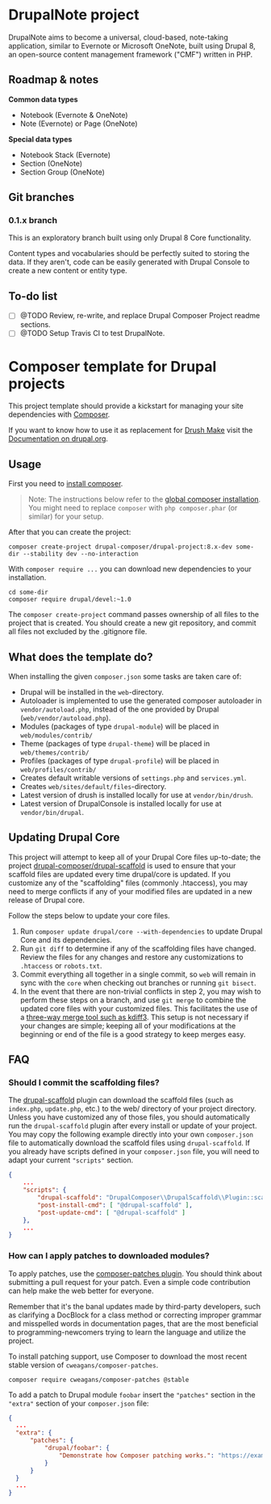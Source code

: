 # DrupalNote project

DrupalNote aims to become a universal, cloud-based, note-taking application, similar to Evernote or Microsoft OneNote, built using Drupal 8, an open-source content management framework ("CMF") written in PHP.


## Roadmap & notes

**Common data types**
- Notebook (Evernote & OneNote)
- Note (Evernote) or Page (OneNote)

**Special data types**
- Notebook Stack (Evernote)
- Section (OneNote)
- Section Group (OneNote)


## Git branches

### 0.1.x branch
This is an exploratory branch built using only Drupal 8 Core functionality.

Content types and vocabularies should be perfectly suited to storing the data. If they aren't, code can be easily generated with Drupal Console to create a new content or entity type.

## To-do list
- [ ] @TODO Review, re-write, and replace Drupal Composer Project readme sections.
- [ ] @TODO Setup Travis CI to test DrupalNote.

# Composer template for Drupal projects

<!--[![Build Status](https://travis-ci.org/drupal-composer/drupal-project.svg?branch=8.x)](https://travis-ci.org/drupal-composer/drupal-project)-->

This project template should provide a kickstart for managing your site
dependencies with [Composer](https://getcomposer.org/).

If you want to know how to use it as replacement for
[Drush Make](https://github.com/drush-ops/drush/blob/master/docs/make.md) visit
the [Documentation on drupal.org](https://www.drupal.org/node/2471553).

## Usage

First you need to [install composer](https://getcomposer.org/doc/00-intro.md#installation-linux-unix-osx).

> Note: The instructions below refer to the [global composer installation](https://getcomposer.org/doc/00-intro.md#globally).
You might need to replace `composer` with `php composer.phar` (or similar) 
for your setup.

After that you can create the project:

```
composer create-project drupal-composer/drupal-project:8.x-dev some-dir --stability dev --no-interaction
```

With `composer require ...` you can download new dependencies to your 
installation.

```
cd some-dir
composer require drupal/devel:~1.0
```

The `composer create-project` command passes ownership of all files to the 
project that is created. You should create a new git repository, and commit 
all files not excluded by the .gitignore file.

## What does the template do?

When installing the given `composer.json` some tasks are taken care of:

* Drupal will be installed in the `web`-directory.
* Autoloader is implemented to use the generated composer autoloader in `vendor/autoload.php`,
  instead of the one provided by Drupal (`web/vendor/autoload.php`).
* Modules (packages of type `drupal-module`) will be placed in `web/modules/contrib/`
* Theme (packages of type `drupal-theme`) will be placed in `web/themes/contrib/`
* Profiles (packages of type `drupal-profile`) will be placed in `web/profiles/contrib/`
* Creates default writable versions of `settings.php` and `services.yml`.
* Creates `web/sites/default/files`-directory.
* Latest version of drush is installed locally for use at `vendor/bin/drush`.
* Latest version of DrupalConsole is installed locally for use at `vendor/bin/drupal`.

## Updating Drupal Core

This project will attempt to keep all of your Drupal Core files up-to-date; the 
project [drupal-composer/drupal-scaffold](https://github.com/drupal-composer/drupal-scaffold) 
is used to ensure that your scaffold files are updated every time drupal/core is 
updated. If you customize any of the "scaffolding" files (commonly .htaccess), 
you may need to merge conflicts if any of your modified files are updated in a 
new release of Drupal core.

Follow the steps below to update your core files.

1. Run `composer update drupal/core --with-dependencies` to update Drupal Core and its dependencies.
1. Run `git diff` to determine if any of the scaffolding files have changed. 
   Review the files for any changes and restore any customizations to 
  `.htaccess` or `robots.txt`.
1. Commit everything all together in a single commit, so `web` will remain in
   sync with the `core` when checking out branches or running `git bisect`.
1. In the event that there are non-trivial conflicts in step 2, you may wish 
   to perform these steps on a branch, and use `git merge` to combine the 
   updated core files with your customized files. This facilitates the use 
   of a [three-way merge tool such as kdiff3](http://www.gitshah.com/2010/12/how-to-setup-kdiff-as-diff-tool-for-git.html). This setup is not necessary if your changes are simple; 
   keeping all of your modifications at the beginning or end of the file is a 
   good strategy to keep merges easy.


## FAQ

### Should I commit the scaffolding files?

The [drupal-scaffold](https://github.com/drupal-composer/drupal-scaffold) plugin can download the scaffold files (such as
`index.php`, `update.php`, etc.) to the web/ directory of your project directory. Unless you have customized any of those files, you should automatically run the `drupal-scaffold` plugin after every install or update of your project. You may copy the following example directly into your own `composer.json` file to automatically download the scaffold files using `drupal-scaffold`. If you already have scripts defined in your `composer.json` file, you will need to adapt your current `"scripts"` section.

```json
{
    ...
    "scripts": {
        "drupal-scaffold": "DrupalComposer\\DrupalScaffold\\Plugin::scaffold",
        "post-install-cmd": [ "@drupal-scaffold" ],
        "post-update-cmd": [ "@drupal-scaffold" ]
    },
    ...
}
```
### How can I apply patches to downloaded modules?

To apply patches, use the [composer-patches plugin][composer-patches]. You
should think about submitting a pull request for your patch. Even a simple code
contribution can help make the web better for everyone.

Remember that it's the banal updates made by third-party developers, such as
clarifying a DocBlock for a class method or correcting improper grammar and
misspelled words in documentation pages, that are the most beneficial to
programming-newcomers trying to learn the language and utilize the project.

To install patching support, use Composer to download the most recent stable version of `cweagans/composer-patches`.

```
composer require cweagans/composer-patches @stable
```

To add a patch to Drupal module `foobar` insert the `"patches"` section in the
`"extra"` section of your `composer.json` file:



```json
{
  ...
  "extra": {
      "patches": {
          "drupal/foobar": {
              "Demonstrate how Composer patching works.": "https://example.com/foobar.patch"
          }
      }
  }
  ...
}
```

[Composer]: https://getcomposer.org "Composer homepage"
[TravisCI]: https://tr
[composer-patches]: https://github.com/cweagans/composer-patches